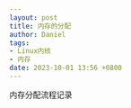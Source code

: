 ```yaml
---
layout: post
title: 内存的分配
author: Daniel
tags:
- Linux内核
- 内存
date: 2023-10-01 13:56 +0800
---
```

内存分配流程记录
